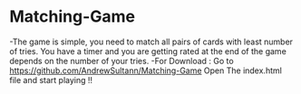 # Matching-Game
-The game is simple, you need to match all pairs of cards with least number of tries.
You have a timer and you are getting rated at the end of the game depends on the number of your tries.
-For Download : Go to https://github.com/AndrewSultann/Matching-Game
Open The index.html file and start playing !!

